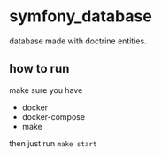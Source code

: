 # symfony_database
database made with doctrine entities.

## how to run

make sure you have 
- docker 
- docker-compose
- make

then just run `make start` 
